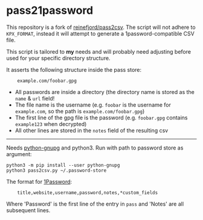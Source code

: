 # pass21password

This repository is a fork of [reinefjord/pass2csv](https://github.com/reinefjord/pass2csv).
The script will not adhere to `KPX_FORMAT`, instead it will attempt to generate a 1password-compatible CSV file.

This script is tailored to **my** needs and will probably need adjusting before used for your specific directory structure.

It asserts the following structure inside the pass store:

        example.com/foobar.gpg

- All passwords are inside a directory (the directory name is stored as the `name` & `url` field!
- The file name is the username (e.g. `foobar` is the username for `example.com`, so the path is `example.com/foobar.gpg`)
- The first line of the gpg file is the password (e.g. `foobar.gpg` contains `example123` when decrypted)
- All other lines are stored in the `notes` field of the resulting csv

---

Needs [python-gnupg](https://pypi.python.org/pypi/python-gnupg) and python3.
Run with path to password store as argument:

```
python3 -m pip install --user python-gnupg
python3 pass2csv.py ~/.password-store
```

The format for [1Password](https://support.1password.com/create-csv-files/):

        title,website,username,password,notes,*custom_fields

Where 'Password' is the first line of the entry in `pass` and 'Notes' are all subsequent lines.
